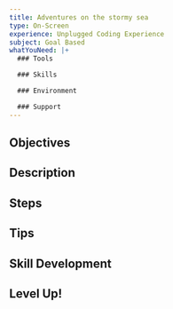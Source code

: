 ```yaml
---
title: Adventures on the stormy sea
type: On-Screen
experience: Unplugged Coding Experience
subject: Goal Based
whatYouNeed: |+
  ### Tools

  ### Skills

  ### Environment

  ### Support
---
```

## Objectives

## Description

## Steps

## Tips

## Skill Development

## Level Up!

